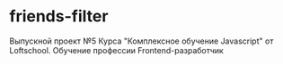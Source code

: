 # friends-filter
Выпускной проект №5 Курса "Комплексное обучение Javascript" от Loftschool. Обучение профессии Frontend-разработчик
